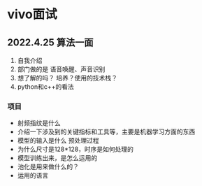 # vivo面试
## 2022.4.25 算法一面
1. 自我介绍
2. 部门做的是 语音唤醒、声音识别
3. 想了解的吗？
    培养？使用的技术栈？
4. python和c++的看法

### 项目
- 射频指纹是什么
- 介绍一下涉及到的关键指标和工具等，主要是机器学习方面的东西
- 模型的输入是什么
    预处理过程
- 为什么尺寸是128*128，时序是如何处理的
- 模型训练出来，是怎么运用的
- 池化是用来做什么的？
- 运用的语言

